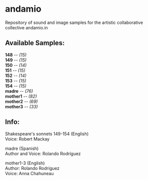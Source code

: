 # andamio
Repository of sound and image samples for the artistic collaborative collective andamio.in </br>

## Available Samples: </br>
__148__ _-- (15)_ </br>
__149__ _-- (15)_ </br>
__150__ _-- (14)_ </br>
__151__ _-- (15)_ </br>
__152__ _-- (14)_ </br>
__153__ _-- (15)_ </br>
__154__ _-- (15)_ </br>
__madre__ _-- (76)_ </br>
__mother1__ _-- (82)_ </br>
__mother2__ _-- (69)_ </br>
__mother3__ _-- (33)_ </br>

## Info: </br>

Shakespeare's sonnets 149-154 (English) </br>
Voice: Robert Mackay </br>

madre (Spanish) </br>
Author and Voice: Rolando Rodríguez </br>

mother1-3 (English) </br>
Author: Rolando Rodríguez </br>
Voice: Anna Chahuneau </br>

